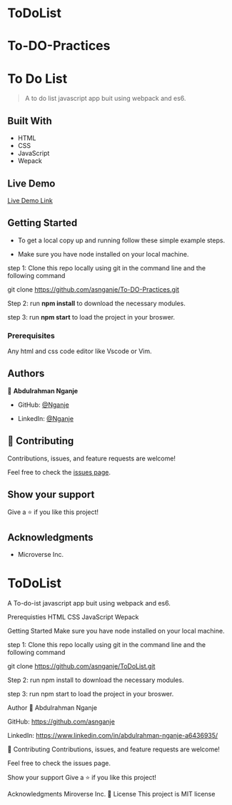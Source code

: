 # ToDoList
# To-DO-Practices
# To Do List

> A to do list javascript app buit using webpack and es6.

## Built With

- HTML
- CSS
- JavaScript
- Wepack

## Live Demo

[Live Demo Link](https://asnganje.github.io/ToDoList/dist/index.html)


## Getting Started

- To get a local copy up and running follow these simple example steps.

- Make sure you have node installed on your local machine.

step 1: Clone this repo locally using git in the command line and the following command

git clone https://github.com/asnganje/To-DO-Practices.git

Step 2: run **npm install** to download the necessary modules.

step 3: run **npm start** to load the project in your broswer.

### Prerequisites

Any html and css code editor like Vscode or Vim.


## Authors

👤 **Abdulrahman Nganje**

- GitHub: [@Nganje](https://github.com/asnganje)

- LinkedIn: [@Nganje](https://www.linkedin.com/in/abdulrahman-nganje-a6436935/)


## 🤝 Contributing

Contributions, issues, and feature requests are welcome!

Feel free to check the [issues page](../../issues/).



## Show your support

Give a ⭐️ if you like this project!

## Acknowledgments

- Microverse Inc.

# ToDoList
A To-do-ist javascript app buit using webpack and es6.

Prerequisties
HTML
CSS
JavaScript
Wepack

Getting Started
Make sure you have node installed on your local machine.

step 1: Clone this repo locally using git in the command line and the following command

git clone https://github.com/asnganje/ToDoList.git

Step 2: run npm install to download the necessary modules.

step 3: run npm start to load the project in your broswer.


Author  👤 Abdulrahman Nganje

GitHub: https://github.com/asnganje

LinkedIn: https://www.linkedin.com/in/abdulrahman-nganje-a6436935/

🤝 Contributing
Contributions, issues, and feature requests are welcome!

Feel free to check the issues page.

Show your support
Give a ⭐️ if you like this project!

Acknowledgments
Miroverse Inc.
📝 License
This project is MIT license
